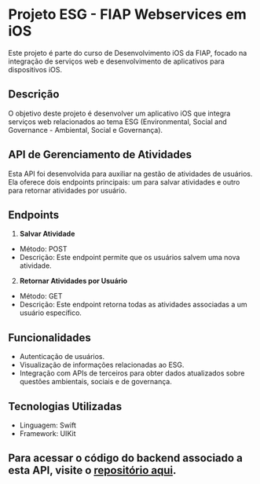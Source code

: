 # Projeto ESG - FIAP Webservices em iOS

Este projeto é parte do curso de Desenvolvimento iOS da FIAP, focado na integração de serviços web e desenvolvimento de aplicativos para dispositivos iOS.

## Descrição

O objetivo deste projeto é desenvolver um aplicativo iOS que integra serviços web relacionados ao tema ESG (Environmental, Social and Governance - Ambiental, Social e Governança).
## API de Gerenciamento de Atividades
Esta API foi desenvolvida para auxiliar na gestão de atividades de usuários. Ela oferece dois endpoints principais: um para salvar atividades e outro para retornar atividades por usuário.

## Endpoints

1. **Salvar Atividade**
- Método: POST
- Descrição: Este endpoint permite que os usuários salvem uma nova atividade.

2. **Retornar Atividades por Usuário**
- Método: GET
- Descrição: Este endpoint retorna todas as atividades associadas a um usuário específico.
   
## Funcionalidades

- Autenticação de usuários.
- Visualização de informações relacionadas ao ESG.
- Integração com APIs de terceiros para obter dados atualizados sobre questões ambientais, sociais e de governança.

## Tecnologias Utilizadas

- Linguagem: Swift
- Framework: UIKit

## Para acessar o código do backend associado a esta API, visite o [repositório aqui](https://github.com/ericaokamura/esg-app-fiap).



